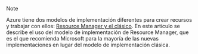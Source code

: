 > [!NOTE]
> Azure tiene dos modelos de implementación diferentes para crear recursos y trabajar con ellos: [Resource Manager y el clásico](../articles/azure-resource-manager/resource-manager-deployment-model.md).  En este artículo se describe el uso del modelo de implementación de Resource Manager, que es el que recomienda Microsoft para la mayoría de las nuevas implementaciones en lugar del modelo de implementación clásica.
